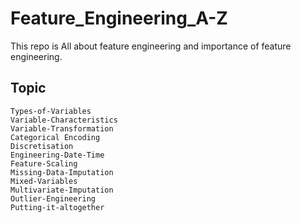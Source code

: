 # Feature_Engineering_A-Z
This repo is All about feature engineering and importance of feature engineering.
## Topic
```
Types-of-Variables
Variable-Characteristics
Variable-Transformation
Categorical Encoding
Discretisation
Engineering-Date-Time
Feature-Scaling
Missing-Data-Imputation
Mixed-Variables
Multivariate-Imputation
Outlier-Engineering
Putting-it-altogether

```
